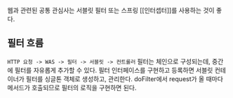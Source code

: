 웹과 관련된 공통 관심사는 서블릿 필터 또는 스프링 [[인터셉터]]를 사용하는 것이 좋다.

## 필터 흐름
`HTTP 요청 -> WAS -> 필터 -> 서블릿 -> 컨트롤러`
필터는 체인으로 구성되는데, 중간에 필터를 자유롭게 추가할 수 있다.
필터 인터페이스를 구현하고 등록하면 서블릿 컨테이너가 필터를 싱글톤 객체로 생성하고, 관리한다.
doFilter에서 request가 올 때마다 메서드가 호출되므로 필터의 로직을 구현하면 된다.